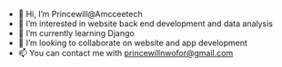 - 👋 Hi, I’m Princewill@Amcceetech
- 👀 I’m interested in website back end development and data analysis
- 🌱 I’m currently learning Django
- 💞️ I’m looking to collaborate on website and app development
- 📫 You can contact me with princewillnwofor@gmail.com

<!---
Amcceetech/Amcceetech is a ✨ special ✨ repository because its `README.md` (this file) appears on your GitHub profile.
You can click the Preview link to take a look at your changes.
--->
